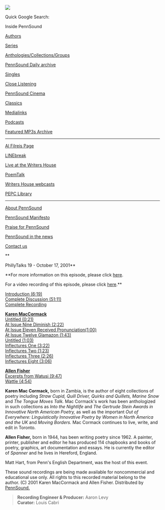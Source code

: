 ![](PennSound_flat.gif)

Quick Google Search:

  

  
  

Inside PennSound

[Authors](authors.php)

[Series](series.php)

[Anthologies/Collections/Groups](anthologies.php)

[PennSound Daily archive](http://writing.upenn.edu/pennsound/daily)

[Singles](http://writing.upenn.edu/pennsound/singles)

[Close Listening](Close-Listening.php)

[PennSound Cinema](video.php)

[Classics](classics.php)

[Medialinks](http://writing.upenn.edu/wh/multimedia/medialinks/index.php)

[Podcasts](http://writing.upenn.edu/pennsound/podcasts.php)

[Featured MP3s Archive](featured-resources-archive.php)

------------------------------------------------------------------------

[Al Filreis Page](Filreis.html)

[LINEbreak](LINEbreak.html)

[Live at the Writers House](http://writing.upenn.edu/%7Ewh/involved/series/live/)

[PoemTalk](http://jacket2.org/content/poem-talk)

[Writers House webcasts](http://writing.upenn.edu/%7Ewh/webcasts/)

[PEPC
Library](http://writing.upenn.edu/pepc/contents.html)

------------------------------------------------------------------------

[About PennSound](http://writing.upenn.edu/pennsound/about.php)

[PennSound Manifesto](http://writing.upenn.edu/pennsound/manifesto.php)

<span class="quoted1">[Praise for PennSound](http://writing.upenn.edu/pennsound/praise.php)</span>

[PennSound in the news](http://writing.upenn.edu/pennsound/news)

[Contact us](mailto:pennsound@writing.upenn.edu)

**  
  
PhillyTalks 19 - October 17, 2001**  
  
**For more information on this episode, please click [here](http://www.writing.upenn.edu/~wh/webcasts/phillytalks19.html).  
  
For a video recording of this episode, please click [here](http://media.sas.upenn.edu/writershouse/pt19.ram).**  
  
[Introduction (6:19)](http://media.sas.upenn.edu/pennsound/groups/phillytalks/19/Philly-Talks-19_01_Introduction_10-17-01_UPenn.mp3)  
[Complete Discussion (51:11)](http://media.sas.upenn.edu/pennsound/groups/phillytalks/19/Philly-Talks-19_Complete-Discussion_10-17-01_UPenn.mp3)  
[Complete Recording](http://media.sas.upenn.edu/pennsound/groups/phillytalks/19/PhillyTalks19_Complete-Recording_10-17-01_UPenn.mp3)  
  
**[Karen MacCormack](http://writing.upenn.edu/pennsound/x/Mac-Cormack.php)**  
[Untitled (0:21)](http://media.sas.upenn.edu/pennsound/groups/phillytalks/19/MacCormack-Karen_02_Untitled_10-17-01_UPenn.mp3)  
[At Issue Nine Diminish (2:22)](http://media.sas.upenn.edu/pennsound/groups/phillytalks/19/MacCormack-Karen_03_At-Issue-Nine-Diminish_10-17-01_UPenn.mp3)  
[At Issue Eleven Received Pronunciation(1:00)](http://media.sas.upenn.edu/pennsound/groups/phillytalks/19/MacCormack-Karen_04_At-Issue-Eleven-Received-Pronunciation_10-17-01_UPenn.mp3)  
[At Issue Twelve Glamazon (1:43)](http://media.sas.upenn.edu/pennsound/groups/phillytalks/19/MacCormack-Karen_05_At-Issue-Twelve-Glamazon_10-17-01_UPenn.mp3)  
[Untitled (1:03)](http://media.sas.upenn.edu/pennsound/groups/phillytalks/19/MacCormack-Karen_06_Untitled(2)_10-17-01_UPenn.mp3)  
[Inflectures One (3:22)](http://media.sas.upenn.edu/pennsound/groups/phillytalks/19/MacCormack-Karen_07_Inflectures-One_10-17-01_UPenn.mp3)  
[Inflectures Two (1:23)](http://media.sas.upenn.edu/pennsound/groups/phillytalks/19/MacCormack-Karen_08_Inflectures-Two_10-17-01_UPenn.mp3)  
[Inflectures Three (2:26)](http://media.sas.upenn.edu/pennsound/groups/phillytalks/19/MacCormack-Karen_09_Inflectures-Three_10-17-01_UPenn.mp3)  
[Inflectures Eight (3:06)](http://media.sas.upenn.edu/pennsound/groups/phillytalks/19/MacCormack-Karen_10_Inflectures-Eight_10-17-01_UPenn.mp3)  
  
**[Allen Fisher](http://writing.upenn.edu/pennsound/x/Fisher.php)**  
[Excerpts from Watusi (9:47)](http://media.sas.upenn.edu/pennsound/groups/phillytalks/19/Fisher-Allen_11_Excerpts-From-Watusi_10-17-01_UPenn.mp3)  
[Wattle (4:54)](http://media.sas.upenn.edu/pennsound/groups/phillytalks/19/Fisher-Allen_12_Wattle_10-17-01_UPenn.mp3)  

**Karen Mac Cormack,** born in Zambia, is the author of eight
collections of poetry including *Straw Cupid, Quill Driver, Quirks and
Quillets, Marine Snow* and *The Tongue Moves Talk.* Mac
Cormack's work has been anthologized in such collections as *Into the
Nightlife* and *The Gertrude Stein Awards in Innovative North
American Poetry,* as well as the important *Out of Everywhere:
Linguistically Innovative Poetry by Women in North America and the UK*
and *Moving Borders.* Mac Cormack continues to live, write, and edit
in Toronto.

**Allen Fisher,** born in 1944, has been writing poetry since 1962. A
painter, printer, publisher and editor he has produced 114 chapbooks and
books of poetry, graphics, art documentation and essays. He is currently
the editor of *Spanner* and he lives in Hereford, England.

Matt Hart, from Penn's English Department, was the host of this event.  

These sound recordings are being made available for noncommercial and educational use only. All rights to this recorded material belong to the author. (C) 2001 Karen MacCormack and Allen Fisher. Distributed by [PennSound.](../index.html)

>   
> **Recording Engineer & Producer:** Aaron Levy  
> **Curator:** Louis Cabri
